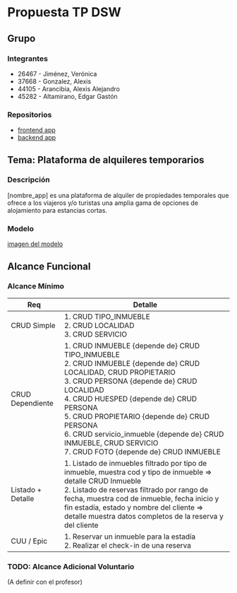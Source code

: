 # Propuesta TP DSW

## Grupo

### Integrantes

-   26467 - Jiménez, Verónica
-   37668 - Gonzalez, Alexis
-   44105 - Arancibia, Alexis Alejandro
-   45282 - Altamirano, Edgar Gastón

### Repositorios

-   [frontend app](https://github.com/alearanc/tp-dsw-frontend)
-   [backend app](https://github.com/alearanc/tp-dsw-backend)

## Tema: Plataforma de alquileres temporarios

### Descripción

[nombre_app] es una plataforma de alquiler de propiedades temporales que ofrece a los viajeros y/o turistas una amplia gama de opciones de alojamiento para estancias cortas.

### Modelo

[imagen del modelo](https://drive.google.com/file/d/1TExBj5nnbc0cjQYcC1L4PKS_Z_T8oNC8/view)

## Alcance Funcional

### Alcance Mínimo

| Req               | Detalle                                                                                                                                                                                                                                                                                                                |
| ----------------- | ---------------------------------------------------------------------------------------------------------------------------------------------------------------------------------------------------------------------------------------------------------------------------------------------------------------------- |
| CRUD Simple       | 1. CRUD TIPO_INMUEBLE<br>2. CRUD LOCALIDAD <br>3. CRUD SERVICIO <br>                                                                                                                                                                                                     |
| CRUD Dependiente  | 1. CRUD INMUEBLE {depende de} CRUD TIPO_INMUEBLE <br>2. CRUD INMUEBLE {depende de} CRUD LOCALIDAD, CRUD PROPIETARIO <br>3. CRUD PERSONA {depende de} CRUD LOCALIDAD<br> 4. CRUD HUESPED {depende de} CRUD PERSONA <br> 5. CRUD PROPIETARIO {depende de} CRUD PERSONA <br> 6. CRUD servicio_inmueble {depende de} CRUD INMUEBLE, CRUD SERVICIO <br> 7. CRUD FOTO {depende de} CRUD INMUEBLE                                                                     |
| Listado + Detalle | 1. Listado de inmuebles filtrado por tipo de inmueble, muestra cod y tipo de inmueble => detalle CRUD Inmueble <br>2. Listado de reservas filtrado por rango de fecha, muestra cod de inmueble, fecha inicio y fin estadía, estado y nombre del cliente => detalle muestra datos completos de la reserva y del cliente |
| CUU / Epic        | 1. Reservar un inmueble para la estadía <br>2. Realizar el check-in de una reserva                                                                                                                                                                                                                                     |

### TODO: Alcance Adicional Voluntario

(A definir con el profesor)
